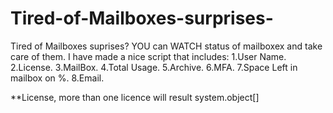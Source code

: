 # Tired-of-Mailboxes-surprises-

Tired of Mailboxes suprises?
YOU can WATCH status of mailboxex and take care of them.
I have made a nice script that includes:
1.User Name.
2.License.
3.MailBox.
4.Total Usage.
5.Archive.
6.MFA.
7.Space Left in mailbox on %.
8.Email.


**License, more than one licence will result system.object[]
